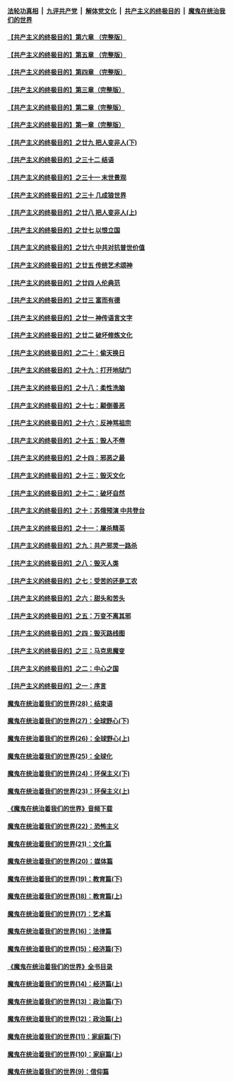 ####  [法轮功真相](../../../../basic/blob/master/README.md?t=06160102) &nbsp;|&nbsp; [九评共产党](../../../../9ping.md/blob/master/README.md?t=06160102) &nbsp;|&nbsp; [解体党文化](../../../../jtdwh.md/blob/master/README.md?t=06160102)  &nbsp;|&nbsp; [共产主义的终极目的](../../../../gczydzjmd.md/blob/master/README.md?t=06160102) &nbsp;|&nbsp; [魔鬼在统治我们的世界](../../../../mgztzwmdsj.md/blob/master/README.md?t=06160102) 

#### [【共产主义的终极目的】第六章 （完整版）](../pages/nsc422/n11428913.md?t=06160102) 

#### [【共产主义的终极目的】第五章 （完整版）](../pages/nsc422/n11428912.md?t=06160102) 

#### [【共产主义的终极目的】第四章 （完整版）](../pages/nsc422/n11428907.md?t=06160102) 

#### [【共产主义的终极目的】第三章（完整版）](../pages/nsc422/n11428848.md?t=06160102) 

#### [【共产主义的终极目的】第二章（完整版）](../pages/nsc422/n11428831.md?t=06160102) 

#### [【共产主义的终极目的】第一章（完整版）](../pages/nsc422/n11417651.md?t=06160102) 

#### [【共产主义的终极目的】之廿九 把人变非人(下)](../pages/nsc422/n11344140.md?t=06160102) 

#### [【共产主义的终极目的】之三十二 结语](../pages/nsc422/n11360535.md?t=06160102) 

#### [【共产主义的终极目的】之三十一 末世景观](../pages/nsc422/n11351129.md?t=06160102) 

#### [【共产主义的终极目的】之三十 几成狼世界](../pages/nsc422/n11348280.md?t=06160102) 

#### [【共产主义的终极目的】之廿八 把人变非人(上)](../pages/nsc422/n11340492.md?t=06160102) 

#### [【共产主义的终极目的】之廿七 以恨立国](../pages/nsc422/n11336944.md?t=06160102) 

#### [【共产主义的终极目的】之廿六 中共对抗普世价值](../pages/nsc422/n11324785.md?t=06160102) 

#### [【共产主义的终极目的】之廿五 传统艺术颂神](../pages/nsc422/n11296396.md?t=06160102) 

#### [【共产主义的终极目的】之廿四 人伦典范](../pages/nsc422/n11296397.md?t=06160102) 

#### [【共产主义的终极目的】之廿三 富而有德](../pages/nsc422/n11283598.md?t=06160102) 

#### [【共产主义的终极目的】之廿一 神传语言文字](../pages/nsc422/n11263265.md?t=06160102) 

#### [【共产主义的终极目的】之廿二 破坏修炼文化](../pages/nsc422/n11245728.md?t=06160102) 

#### [【共产主义的终极目的】之二十：偷天换日](../pages/nsc422/n11238846.md?t=06160102) 

#### [【共产主义的终极目的】之十九：打开地狱门](../pages/nsc422/n11206376.md?t=06160102) 

#### [【共产主义的终极目的】之十八：柔性洗脑](../pages/nsc422/n11199994.md?t=06160102) 

#### [【共产主义的终极目的】之十七：颠倒善恶](../pages/nsc422/n11179782.md?t=06160102) 

#### [【共产主义的终极目的】之十六：反神骂祖宗](../pages/nsc422/n11166798.md?t=06160102) 

#### [【共产主义的终极目的】之十五：毁人不倦](../pages/nsc422/n11166792.md?t=06160102) 

#### [【共产主义的终极目的】之十四：邪恶之最](../pages/nsc422/n11150249.md?t=06160102) 

#### [【共产主义的终极目的】之十三：毁灭文化](../pages/nsc422/n11135227.md?t=06160102) 

#### [【共产主义的终极目的】之十二：破坏自然](../pages/nsc422/n11135214.md?t=06160102) 

#### [【共产主义的终极目的】之十：苏俄预演 中共登台](../pages/nsc422/n11118424.md?t=06160102) 

#### [【共产主义的终极目的】之十一：屠杀精英](../pages/nsc422/n11118442.md?t=06160102) 

#### [【共产主义的终极目的】之九：共产邪灵一路杀](../pages/nsc422/n11114139.md?t=06160102) 

#### [【共产主义的终极目的】之八：毁灭人类](../pages/nsc422/n11108503.md?t=06160102) 

#### [【共产主义的终极目的】之七：受苦的还是工农](../pages/nsc422/n11101809.md?t=06160102) 

#### [【共产主义的终极目的】之六：甜头和苦头](../pages/nsc422/n11096971.md?t=06160102) 

#### [【共产主义的终极目的】之五：万变不离其邪](../pages/nsc422/n11091285.md?t=06160102) 

#### [【共产主义的终极目的】之四：毁灭路线图](../pages/nsc422/n11086284.md?t=06160102) 

#### [【共产主义的终极目的】之三：马克思魔变](../pages/nsc422/n11061941.md?t=06160102) 

#### [【共产主义的终极目的】之二：中心之国](../pages/nsc422/n11047728.md?t=06160102) 

#### [【共产主义的终极目的】之一：序言](../pages/nsc422/n11086077.md?t=06160102) 

#### [魔鬼在统治着我们的世界(28)：结束语](../pages/nsc422/n10936246.md?t=06160102) 

#### [魔鬼在统治着我们的世界(27)：全球野心(下)](../pages/nsc422/n10928319.md?t=06160102) 

#### [魔鬼在统治着我们的世界(26)：全球野心(上)](../pages/nsc422/n10900318.md?t=06160102) 

#### [魔鬼在统治着我们的世界(25)：全球化](../pages/nsc422/n10788205.md?t=06160102) 

#### [魔鬼在统治着我们的世界(24)：环保主义(下)](../pages/nsc422/n10695307.md?t=06160102) 

#### [魔鬼在统治着我们的世界(23)：环保主义(上)](../pages/nsc422/n10688613.md?t=06160102) 

#### [《魔鬼在统治着我们的世界》音频下载](../pages/nsc422/n10635553.md?t=06160102) 

#### [魔鬼在统治着我们的世界(22)：恐怖主义](../pages/nsc422/n10614727.md?t=06160102) 

#### [魔鬼在统治着我们的世界(21)：文化篇](../pages/nsc422/n10597706.md?t=06160102) 

#### [魔鬼在统治着我们的世界(20)：媒体篇](../pages/nsc422/n10586579.md?t=06160102) 

#### [魔鬼在统治着我们的世界(19)：教育篇(下)](../pages/nsc422/n10564808.md?t=06160102) 

#### [魔鬼在统治着我们的世界(18)：教育篇(上)](../pages/nsc422/n10526970.md?t=06160102) 

#### [魔鬼在统治着我们的世界(17)：艺术篇](../pages/nsc422/n10499093.md?t=06160102) 

#### [魔鬼在统治着我们的世界(16)：法律篇](../pages/nsc422/n10485969.md?t=06160102) 

#### [魔鬼在统治着我们的世界(15)：经济篇(下)](../pages/nsc422/n10469975.md?t=06160102) 

#### [《魔鬼在统治着我们的世界》全书目录](../pages/nsc422/n10464261.md?t=06160102) 

#### [魔鬼在统治着我们的世界(14)：经济篇(上)](../pages/nsc422/n10457370.md?t=06160102) 

#### [魔鬼在统治着我们的世界(13)：政治篇(下)](../pages/nsc422/n10448270.md?t=06160102) 

#### [魔鬼在统治着我们的世界(12)：政治篇(上)](../pages/nsc422/n10444576.md?t=06160102) 

#### [魔鬼在统治着我们的世界(11)：家庭篇(下)](../pages/nsc422/n10440961.md?t=06160102) 

#### [魔鬼在统治着我们的世界(10)：家庭篇(上)](../pages/nsc422/n10435448.md?t=06160102) 

#### [魔鬼在统治着我们的世界(9)：信仰篇](../pages/nsc422/n10432159.md?t=06160102) 

